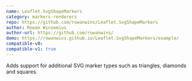 ```yaml
---
name: Leaflet.SvgShapeMarkers
category: markers-renderers
repo: https://github.com/rowanwins/Leaflet.SvgShapeMarkers
author: Rowan Winsemius
author-url: https://github.com/rowanwins/
demo: https://rowanwins.github.io/Leaflet.SvgShapeMarkers/example/
compatible-v0:
compatible-v1: true
---
```


Adds support for additional SVG marker types such as triangles, diamonds and squares.
